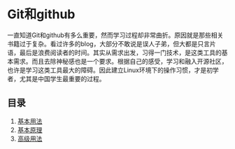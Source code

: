 # Git和github

一直知道Git和github有多么重要，然而学习过程却非常曲折。原因就是那些相关书籍过于复杂。看过许多的blog，大部分不敢说是误人子弟，但大都是只言片语，最后是浪费阅读者的时间。其实从需求出发，习得一门技术，是这类工具的基本需求。而且去除神秘感也是一个要求。根据自己的感受，学习和融入开源社区，也许是学习这类工具最大的障碍。因此建立Linux环境下的操作习惯，才是初学者，尤其是中国学生最重要的过程。

## 目录

1. [基本用法](./commUse.md)
2. [基本原理](theory.md)
3. [高级用法](./advance.md)



